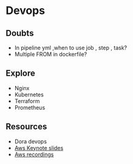 # Devops

## Doubts

- In pipeline yml ,when to use job , step , task?
- Multiple FROM in dockerfile?

## Explore
- Nginx
- Kubernetes
- Terraform
- Prometheus


## Resources
- Dora devops
- [Aws Keynote slides](https://solitontech-my.sharepoint.com/:b:/p/santhosh_manoharan/ERm0CPBhX6tIvvgOYJ69SlsBvoJ9I4A_DePr6UcO8OjM-w?e=zPPUa8)
- [Aws recordings](https://summits-india.virtual.awsevents.com/channel/t/340083842)
